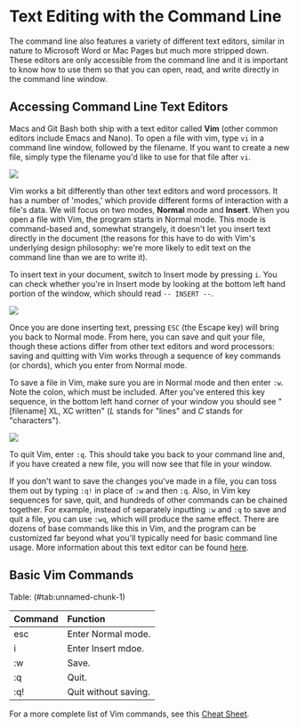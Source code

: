 # Text Editing with the Command Line

The command line also features a variety of different text editors, similar in nature to Microsoft Word or Mac 
Pages but much more stripped down. These editors are only accessible from the command line and it is important to 
know how to use them so that you can open, read, and write directly in the command line window.

## Accessing Command Line Text Editors

Macs and Git Bash both ship with a text editor called **Vim** (other common editors include Emacs and Nano). To 
open a file with vim, type `vi` in a command line window, followed by the filename. If you want to create a new 
file, simply type the filename you'd like to use for that file after `vi`.

![](./img/vim_open.png)

Vim works a bit differently than other text editors and word processors. It has a number of 'modes,' which provide 
different forms of interaction with a file's data. We will focus on two modes, **Normal** mode and **Insert**. When 
you open a file with Vim, the program starts in Normal mode. This mode is command-based and, somewhat strangely, 
it doesn't let you insert text directly in the document (the reasons for this have to do with Vim's underlying 
design philosophy: we're more likely to edit text on the command line than we are to write it).

To insert text in your document, switch to Insert mode by pressing `i`. You can check whether you're in Insert mode 
by looking at the bottom left hand portion of the window, which should read `-- INSERT --`.

![](./img/vim_insert_mode.png)

Once you are done inserting text, pressing `ESC` (the Escape key) will bring you back to Normal mode. From here, 
you can save and quit your file, though these actions differ from other text editors and word processors: saving 
and quitting with Vim works through a sequence of key commands (or chords), which you enter from Normal mode.

To save a file in Vim, make sure you are in Normal mode and then enter `:w`. Note the colon, which must be included.
After you've entered this key sequence, in the bottom left hand corner of your window you should see "[filename] 
XL, XC written" (*L* stands for "lines" and *C* stands for "characters").

![](./img/vim_save.png)

To quit Vim, enter `:q`. This should take you back to your command line and, if you have created a new file, you 
will now see that file in your window.

If you don't want to save the changes you've made in a file, you can toss them out by typing `:q!` in place of 
`:w` and then `:q`. Also, in Vim key sequences for save, quit, and hundreds of other commands can be chained 
together. For example, instead of separately inputting `:w` and `:q` to save and quit a file, you can use `:wq`, 
which will produce the same effect. There are dozens of base commands like this in Vim, and the program can be 
customized far beyond what you'll typically need for basic command line usage. More information about this text 
editor can be found [here](https://vim.fandom.com/wiki/Vim_Tips_Wiki).

## Basic Vim Commands


Table: (\#tab:unnamed-chunk-1)

|Command |Function             |
|:-------|:--------------------|
|esc     |Enter Normal mode.   |
|i       |Enter Insert mdoe.   |
|:w      |Save.                |
|:q      |Quit.                |
|:q!     |Quit without saving. |

For a more complete list of Vim commands, see this [Cheat Sheet](https://vim.rtorr.com/).
